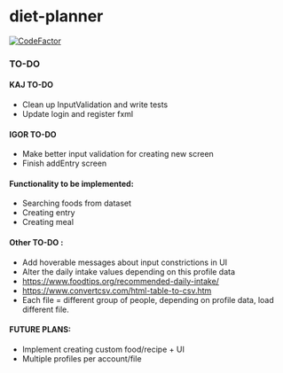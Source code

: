 # diet-planner
[![CodeFactor](https://www.codefactor.io/repository/github/igor-siergiej/diet-planner/badge)](https://www.codefactor.io/repository/github/igor-siergiej/diet-planner)
### TO-DO

#### KAJ TO-DO
- Clean up InputValidation and write tests
- Update login and register fxml

#### IGOR TO-DO
 - Make better input validation for creating new screen
 - Finish addEntry screen

#### Functionality to be implemented:
- Searching foods from dataset
- Creating entry
- Creating meal

#### Other TO-DO :
- Add hoverable messages about input constrictions in UI
- Alter the daily intake values depending on this profile data
- https://www.foodtips.org/recommended-daily-intake/
- https://www.convertcsv.com/html-table-to-csv.htm
- Each file = different group of people, depending on profile data, load different file.

#### FUTURE PLANS:
- Implement creating custom food/recipe + UI
- Multiple profiles per account/file
